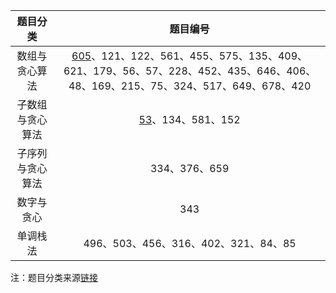 | 题目分类 | 题目编号 | 
| :----:| :---: |
| 数组与贪心算法 | [605](https://github.com/xing-boyu/leetcode/blob/master/src/main/java/com/leetcode/greedy/S605.java)、121、122、561、455、575、135、409、621、179、56、57、228、452、435、646、406、48、169、215、75、324、517、649、678、420 |
| 子数组与贪心算法 | [53](https://github.com/xing-boyu/leetcode/blob/master/src/main/java/com/leetcode/greedy/S53.java)、134、581、152 |
| 子序列与贪心算法 | 334、376、659 |
| 数字与贪心 | 343 |
| 单调栈法 | 496、503、456、316、402、321、84、85 |

注：题目分类来源[链接](https://leetcode-cn.com/circle/article/48kq9d/)
